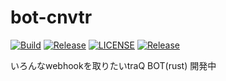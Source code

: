 # bot-cnvtr

[![Build](https://github.com/H1rono/bot-cnvtr/actions/workflows/build.yml/badge.svg)](https://github.com/H1rono/bot-cnvtr/actions/workflows/build.yml)
[![Release](https://github.com/H1rono/bot-cnvtr/actions/workflows/release.yml/badge.svg)](https://github.com/H1rono/bot-cnvtr/actions/workflows/release.yml)
[![LICENSE](https://shields.io/github/license/h1rono/bot-cnvtr)](https://github.com/H1rono/bot-cnvtr/blob/main/LICENSE)
[![Release](https://shields.io/github/v/tag/h1rono/bot-cnvtr)](https://github.com/H1rono/bot-cnvtr/releases)

いろんなwebhookを取りたいtraQ BOT(rust) 開発中
